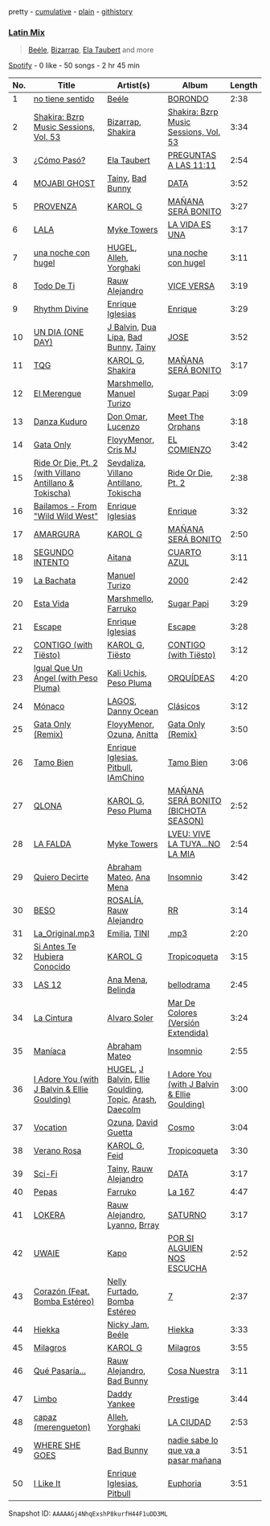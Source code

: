 pretty - [cumulative](/playlists/cumulative/37i9dQZF1EQmK1rjZuPGDt.md) - [plain](/playlists/plain/37i9dQZF1EQmK1rjZuPGDt) - [githistory](https://github.githistory.xyz/mdn522/spotify-playlist-archive/blob/main/playlists/plain/37i9dQZF1EQmK1rjZuPGDt)

### [Latin Mix](https://open.spotify.com/playlist/37i9dQZF1EQmK1rjZuPGDt)

> <a href=spotify:playlist:37i9dQZF1EIWuEXDSd3lD4>Beéle</a>, <a href=spotify:playlist:37i9dQZF1EIYANGEz7IcPz>Bizarrap</a>, <a href=spotify:playlist:37i9dQZF1EIVVYcWzfWn4D>Ela Taubert</a> and more

[Spotify](https://open.spotify.com/user/spotify) - 0 like - 50 songs - 2 hr 45 min

| No. | Title | Artist(s) | Album | Length |
|---|---|---|---|---|
| 1 | [no tiene sentido](https://open.spotify.com/track/1HEwEN64NjgTaHmo7LfkX8) | [Beéle](https://open.spotify.com/artist/7a0XAaPaK2aDSqa8p3QnC7) | [BORONDO](https://open.spotify.com/album/4xMNn5AFdmBIYiXRbt5YH4) | 2:38 |
| 2 | [Shakira: Bzrp Music Sessions, Vol\. 53](https://open.spotify.com/track/4nrPB8O7Y7wsOCJdgXkthe) | [Bizarrap](https://open.spotify.com/artist/716NhGYqD1jl2wI1Qkgq36), [Shakira](https://open.spotify.com/artist/0EmeFodog0BfCgMzAIvKQp) | [Shakira: Bzrp Music Sessions, Vol\. 53](https://open.spotify.com/album/1gi2iwr1l8IUyHYHxi01pg) | 3:34 |
| 3 | [¿Cómo Pasó?](https://open.spotify.com/track/3bMu8pSm3EFVcWQk3n5HAN) | [Ela Taubert](https://open.spotify.com/artist/5xS8cfsAaFyy188dNJGDbM) | [PREGUNTAS A LAS 11:11](https://open.spotify.com/album/6p3Mgf45pOfZN3fBiMp3kb) | 2:54 |
| 4 | [MOJABI GHOST](https://open.spotify.com/track/46YjJXVXWHlQ21odKktg5e) | [Tainy](https://open.spotify.com/artist/0GM7qgcRCORpGnfcN2tCiB), [Bad Bunny](https://open.spotify.com/artist/4q3ewBCX7sLwd24euuV69X) | [DATA](https://open.spotify.com/album/2X6WyzpxY70eUn3lnewB7d) | 3:52 |
| 5 | [PROVENZA](https://open.spotify.com/track/3HqcNJdZ2seoGxhn0wVNDK) | [KAROL G](https://open.spotify.com/artist/790FomKkXshlbRYZFtlgla) | [MAÑANA SERÁ BONITO](https://open.spotify.com/album/4kS7bSuU0Jm9LYMosFU2x5) | 3:27 |
| 6 | [LALA](https://open.spotify.com/track/7ABLbnD53cQK00mhcaOUVG) | [Myke Towers](https://open.spotify.com/artist/7iK8PXO48WeuP03g8YR51W) | [LA VIDA ES UNA](https://open.spotify.com/album/3puAvurwvtvi1rodndIPW8) | 3:17 |
| 7 | [una noche con hugel](https://open.spotify.com/track/2iamvJ8dFSfapKYEtEYFun) | [HUGEL](https://open.spotify.com/artist/5PlfkPxwCpRRWQJBxCa0By), [Alleh](https://open.spotify.com/artist/3DeOmVSmpv7WknXoo1OS8p), [Yorghaki](https://open.spotify.com/artist/4eq1q0o9XPyNq9RG3fNDD1) | [una noche con hugel](https://open.spotify.com/album/2TWRbmPRKGGp3iiREkKyjT) | 3:11 |
| 8 | [Todo De Ti](https://open.spotify.com/track/3rdAz1fbUfZxYgaCviYhRo) | [Rauw Alejandro](https://open.spotify.com/artist/1mcTU81TzQhprhouKaTkpq) | [VICE VERSA](https://open.spotify.com/album/2Nt6MDJXfoxQ22tIQgWXIh) | 3:19 |
| 9 | [Rhythm Divine](https://open.spotify.com/track/4XifD1V0kWoG4WwsXTwS3y) | [Enrique Iglesias](https://open.spotify.com/artist/7qG3b048QCHVRO5Pv1T5lw) | [Enrique](https://open.spotify.com/album/2ENVytJO885v5c1AW2Qjci) | 3:29 |
| 10 | [UN DIA \(ONE DAY\)](https://open.spotify.com/track/66x45Yh9x397PWpxMX0ZDT) | [J Balvin](https://open.spotify.com/artist/1vyhD5VmyZ7KMfW5gqLgo5), [Dua Lipa](https://open.spotify.com/artist/6M2wZ9GZgrQXHCFfjv46we), [Bad Bunny](https://open.spotify.com/artist/4q3ewBCX7sLwd24euuV69X), [Tainy](https://open.spotify.com/artist/0GM7qgcRCORpGnfcN2tCiB) | [JOSE](https://open.spotify.com/album/11GmvpYnbgK0rSryPaV5BP) | 3:52 |
| 11 | [TQG](https://open.spotify.com/track/0DWdj2oZMBFSzRsi2Cvfzf) | [KAROL G](https://open.spotify.com/artist/790FomKkXshlbRYZFtlgla), [Shakira](https://open.spotify.com/artist/0EmeFodog0BfCgMzAIvKQp) | [MAÑANA SERÁ BONITO](https://open.spotify.com/album/4kS7bSuU0Jm9LYMosFU2x5) | 3:17 |
| 12 | [El Merengue](https://open.spotify.com/track/5KbBVSj6AJZ5662fO8EYFh) | [Marshmello](https://open.spotify.com/artist/64KEffDW9EtZ1y2vBYgq8T), [Manuel Turizo](https://open.spotify.com/artist/0tmwSHipWxN12fsoLcFU3B) | [Sugar Papi](https://open.spotify.com/album/4KNN5lVMc1EREJFlbppJqH) | 3:09 |
| 13 | [Danza Kuduro](https://open.spotify.com/track/6DXLO8LndZMVOHM0wNbpzg) | [Don Omar](https://open.spotify.com/artist/33ScadVnbm2X8kkUqOkC6Z), [Lucenzo](https://open.spotify.com/artist/5bv5RplEOwdCvhq0EILh9E) | [Meet The Orphans](https://open.spotify.com/album/3F41BssbVvfFnh6DdDODeO) | 3:18 |
| 14 | [Gata Only](https://open.spotify.com/track/2esZG2XFtuoWWA9AfDvSxy) | [FloyyMenor](https://open.spotify.com/artist/7CvTknweLr9feJtRGrpDBy), [Cris MJ](https://open.spotify.com/artist/1Yj5Xey7kTwvZla8sqdsdE) | [EL COMIENZO](https://open.spotify.com/album/6MikZBKCtKfPM4439yzBRz) | 3:42 |
| 15 | [Ride Or Die, Pt\. 2 \(with Villano Antillano & Tokischa\)](https://open.spotify.com/track/5oYVxFt2k4SkVp6wzVsFWN) | [Sevdaliza](https://open.spotify.com/artist/5MraexJKZDrQYzS98kNwie), [Villano Antillano](https://open.spotify.com/artist/1pi7nGhOM7PTHR5YEgXVGq), [Tokischa](https://open.spotify.com/artist/2p4aN0Uxkk3iT3HK0cJ2cJ) | [Ride Or Die, Pt\. 2](https://open.spotify.com/album/0KSwPzRWwU14SH8QUCwfM0) | 2:38 |
| 16 | [Bailamos \- From "Wild Wild West"](https://open.spotify.com/track/1ySwd43oWXbrytN2BD0Mhb) | [Enrique Iglesias](https://open.spotify.com/artist/7qG3b048QCHVRO5Pv1T5lw) | [Enrique](https://open.spotify.com/album/2ENVytJO885v5c1AW2Qjci) | 3:32 |
| 17 | [AMARGURA](https://open.spotify.com/track/505v13epFXodT9fVAJ6h8k) | [KAROL G](https://open.spotify.com/artist/790FomKkXshlbRYZFtlgla) | [MAÑANA SERÁ BONITO](https://open.spotify.com/album/4kS7bSuU0Jm9LYMosFU2x5) | 2:50 |
| 18 | [SEGUNDO INTENTO](https://open.spotify.com/track/473FchgGiaKD5CsL7SOhJJ) | [Aitana](https://open.spotify.com/artist/7eLcDZDYHXZCebtQmVFL25) | [CUARTO AZUL](https://open.spotify.com/album/1lKquzZlhL5AWMHTeGej4M) | 3:11 |
| 19 | [La Bachata](https://open.spotify.com/track/3tt9i3Hhzq84dPS8H7iSiJ) | [Manuel Turizo](https://open.spotify.com/artist/0tmwSHipWxN12fsoLcFU3B) | [2000](https://open.spotify.com/album/7ubO2LZJZFpyhiWMZkRwcH) | 2:42 |
| 20 | [Esta Vida](https://open.spotify.com/track/77fzMUPSuP4IjbKyxdg37U) | [Marshmello](https://open.spotify.com/artist/64KEffDW9EtZ1y2vBYgq8T), [Farruko](https://open.spotify.com/artist/329e4yvIujISKGKz1BZZbO) | [Sugar Papi](https://open.spotify.com/album/4KNN5lVMc1EREJFlbppJqH) | 3:29 |
| 21 | [Escape](https://open.spotify.com/track/4anDsZBavxjw3Ktw6ICGYd) | [Enrique Iglesias](https://open.spotify.com/artist/7qG3b048QCHVRO5Pv1T5lw) | [Escape](https://open.spotify.com/album/3DeHyfe2Da8xznvABSfIE5) | 3:28 |
| 22 | [CONTIGO \(with Tiësto\)](https://open.spotify.com/track/4UkUxO2WlKLc0Q1iEutGGh) | [KAROL G](https://open.spotify.com/artist/790FomKkXshlbRYZFtlgla), [Tiësto](https://open.spotify.com/artist/2o5jDhtHVPhrJdv3cEQ99Z) | [CONTIGO \(with Tiësto\)](https://open.spotify.com/album/2mKcYIgv7ItYDQXke3uprl) | 3:12 |
| 23 | [Igual Que Un Ángel \(with Peso Pluma\)](https://open.spotify.com/track/6XaJfhwof7qIgbbXO5tIQI) | [Kali Uchis](https://open.spotify.com/artist/1U1el3k54VvEUzo3ybLPlM), [Peso Pluma](https://open.spotify.com/artist/12GqGscKJx3aE4t07u7eVZ) | [ORQUÍDEAS](https://open.spotify.com/album/5U20AVSsUvycGtWip4XQfo) | 4:20 |
| 24 | [Mónaco](https://open.spotify.com/track/3HgvO4B5LLmdPOT2d8cSZd) | [LAGOS](https://open.spotify.com/artist/7uQ1D2NNHs5cUL3CLKRbia), [Danny Ocean](https://open.spotify.com/artist/5H1nN1SzW0qNeUEZvuXjAj) | [Clásicos](https://open.spotify.com/album/0t8H6Wc8P63LO0zj7kwZuj) | 3:12 |
| 25 | [Gata Only \(Remix\)](https://open.spotify.com/track/0JGTfiC4Z41GEEpMYLbWwO) | [FloyyMenor](https://open.spotify.com/artist/7CvTknweLr9feJtRGrpDBy), [Ozuna](https://open.spotify.com/artist/1i8SpTcr7yvPOmcqrbnVXY), [Anitta](https://open.spotify.com/artist/7FNnA9vBm6EKceENgCGRMb) | [Gata Only \(Remix\)](https://open.spotify.com/album/3j6Hr2FWIsjgTKWbfRx0tu) | 3:50 |
| 26 | [Tamo Bien](https://open.spotify.com/track/72RjC359lcwhf1cON9ppls) | [Enrique Iglesias](https://open.spotify.com/artist/7qG3b048QCHVRO5Pv1T5lw), [Pitbull](https://open.spotify.com/artist/0TnOYISbd1XYRBk9myaseg), [IAmChino](https://open.spotify.com/artist/0b2GL7Y02vu50qieoQmw1w) | [Tamo Bien](https://open.spotify.com/album/2K3vXTZjcuWR8H8LgvJ8Yk) | 3:06 |
| 27 | [QLONA](https://open.spotify.com/track/5RqSsdzTNPX1uzkmlHCFvK) | [KAROL G](https://open.spotify.com/artist/790FomKkXshlbRYZFtlgla), [Peso Pluma](https://open.spotify.com/artist/12GqGscKJx3aE4t07u7eVZ) | [MAÑANA SERÁ BONITO \(BICHOTA SEASON\)](https://open.spotify.com/album/0FqAaUEyKCyUNFE1uQPZ7i) | 2:52 |
| 28 | [LA FALDA](https://open.spotify.com/track/7iUtQNMRB8ZkKC4AmEuCJC) | [Myke Towers](https://open.spotify.com/artist/7iK8PXO48WeuP03g8YR51W) | [LVEU: VIVE LA TUYA...NO LA MIA](https://open.spotify.com/album/1ZVJTCW5rxpHKNgsNL91J2) | 2:54 |
| 29 | [Quiero Decirte](https://open.spotify.com/track/4Oc1qHsjM4kM0AARvlwSs3) | [Abraham Mateo](https://open.spotify.com/artist/2bxxlINUlcMQQb39K7IopR), [Ana Mena](https://open.spotify.com/artist/6k8mwkKJKKjBILo7ypBspl) | [Insomnio](https://open.spotify.com/album/2zwuaAuKxwrYX0MXSJQQmB) | 3:42 |
| 30 | [BESO](https://open.spotify.com/track/609E1JCInJncactoMmkDon) | [ROSALÍA](https://open.spotify.com/artist/7ltDVBr6mKbRvohxheJ9h1), [Rauw Alejandro](https://open.spotify.com/artist/1mcTU81TzQhprhouKaTkpq) | [RR](https://open.spotify.com/album/50uChhk7AKkzDKytDixjYW) | 3:14 |
| 31 | [La\_Original.mp3](https://open.spotify.com/track/6Es8Sk3xe1HiJ2MXCfHHwR) | [Emilia](https://open.spotify.com/artist/0AqlFI0tz2DsEoJlKSIiT9), [TINI](https://open.spotify.com/artist/7vXDAI8JwjW531ouMGbfcp) | [.mp3](https://open.spotify.com/album/2qo8j9yZIsx66yDuUho2jp) | 2:20 |
| 32 | [Si Antes Te Hubiera Conocido](https://open.spotify.com/track/73scB4Q4fcOmnsBVZPmk32) | [KAROL G](https://open.spotify.com/artist/790FomKkXshlbRYZFtlgla) | [Tropicoqueta](https://open.spotify.com/album/0yY0fT7zibMEffhBJD9Nab) | 3:15 |
| 33 | [LAS 12](https://open.spotify.com/track/5aY2pfyGLxBpuI4TruqmQx) | [Ana Mena](https://open.spotify.com/artist/6k8mwkKJKKjBILo7ypBspl), [Belinda](https://open.spotify.com/artist/5LeiVcEnsZcwc133TUhJNW) | [bellodrama](https://open.spotify.com/album/3Bk95OiIUpFX417h8OFnrb) | 2:45 |
| 34 | [La Cintura](https://open.spotify.com/track/6VUJQqyeQhAZHkQbSDqLtI) | [Alvaro Soler](https://open.spotify.com/artist/2urF8dgLVfDjunO0pcHUEe) | [Mar De Colores \(Versión Extendida\)](https://open.spotify.com/album/66IXFg1AukADK41CP0xANr) | 3:24 |
| 35 | [Maníaca](https://open.spotify.com/track/2i2vRYY1K2t5vQjXRop7tE) | [Abraham Mateo](https://open.spotify.com/artist/2bxxlINUlcMQQb39K7IopR) | [Insomnio](https://open.spotify.com/album/2zwuaAuKxwrYX0MXSJQQmB) | 2:55 |
| 36 | [I Adore You \(with J Balvin & Ellie Goulding\)](https://open.spotify.com/track/03L6HaDf0AFmlsHhq7Ewoi) | [HUGEL](https://open.spotify.com/artist/5PlfkPxwCpRRWQJBxCa0By), [J Balvin](https://open.spotify.com/artist/1vyhD5VmyZ7KMfW5gqLgo5), [Ellie Goulding](https://open.spotify.com/artist/0X2BH1fck6amBIoJhDVmmJ), [Topic](https://open.spotify.com/artist/0u6GtibW46tFX7koQ6uNJZ), [Arash](https://open.spotify.com/artist/7hQmAXAzWI6D350VTgkKTG), [Daecolm](https://open.spotify.com/artist/1IFAU4mznUcfPVP9z2c24N) | [I Adore You \(with J Balvin & Ellie Goulding\)](https://open.spotify.com/album/7AcEvOjGlIzl1P9EDrOooc) | 3:00 |
| 37 | [Vocation](https://open.spotify.com/track/6vkEJP0K2rPfe0ucPnKkLd) | [Ozuna](https://open.spotify.com/artist/1i8SpTcr7yvPOmcqrbnVXY), [David Guetta](https://open.spotify.com/artist/1Cs0zKBU1kc0i8ypK3B9ai) | [Cosmo](https://open.spotify.com/album/3nEa7WJXcruywRIZXu6qRE) | 3:04 |
| 38 | [Verano Rosa](https://open.spotify.com/track/0nafF9MxcXJBQWv3BTKtdF) | [KAROL G](https://open.spotify.com/artist/790FomKkXshlbRYZFtlgla), [Feid](https://open.spotify.com/artist/2LRoIwlKmHjgvigdNGBHNo) | [Tropicoqueta](https://open.spotify.com/album/0yY0fT7zibMEffhBJD9Nab) | 3:30 |
| 39 | [Sci\-Fi](https://open.spotify.com/track/3fhYAsNRR99ETnqrBZdAy0) | [Tainy](https://open.spotify.com/artist/0GM7qgcRCORpGnfcN2tCiB), [Rauw Alejandro](https://open.spotify.com/artist/1mcTU81TzQhprhouKaTkpq) | [DATA](https://open.spotify.com/album/2X6WyzpxY70eUn3lnewB7d) | 3:17 |
| 40 | [Pepas](https://open.spotify.com/track/2B4GHvToeLTOBB4QLzW3Ni) | [Farruko](https://open.spotify.com/artist/329e4yvIujISKGKz1BZZbO) | [La 167](https://open.spotify.com/album/0T6QxdJZwYrXPHd829SnqK) | 4:47 |
| 41 | [LOKERA](https://open.spotify.com/track/1aUq8rjW1EwkAkMri4VfJy) | [Rauw Alejandro](https://open.spotify.com/artist/1mcTU81TzQhprhouKaTkpq), [Lyanno](https://open.spotify.com/artist/1Ts9of7VPZElwPQnqnDSfW), [Brray](https://open.spotify.com/artist/1GKIlPFdcewHtpDVCQ8zmJ) | [SATURNO](https://open.spotify.com/album/5AcRssiG0Zqu3lqYW7hMoM) | 3:17 |
| 42 | [UWAIE](https://open.spotify.com/track/0fMjldiEpgjbWQ4bBQwVzH) | [Kapo](https://open.spotify.com/artist/3UTF2no3muGdiFXVujl94i) | [POR SI ALGUIEN NOS ESCUCHA](https://open.spotify.com/album/0t4IoD2ctBdtx0zRYc8lFe) | 2:52 |
| 43 | [Corazón \(Feat\. Bomba Estéreo\)](https://open.spotify.com/track/6tY2qRdgwSkftQVZEfyuBw) | [Nelly Furtado](https://open.spotify.com/artist/2jw70GZXlAI8QzWeY2bgRc), [Bomba Estéreo](https://open.spotify.com/artist/5n9bMYfz9qss2VOW89EVs2) | [7](https://open.spotify.com/album/6zvPbyirVUhsvlVkITiytd) | 2:37 |
| 44 | [Hiekka](https://open.spotify.com/track/6OCNg7QchXJMww1LHMjIzb) | [Nicky Jam](https://open.spotify.com/artist/1SupJlEpv7RS2tPNRaHViT), [Beéle](https://open.spotify.com/artist/7a0XAaPaK2aDSqa8p3QnC7) | [Hiekka](https://open.spotify.com/album/7yLjEgbX8qIr4N1JDanGN0) | 3:33 |
| 45 | [Milagros](https://open.spotify.com/track/1B1maIpcMpPDZ8GT0WHT0V) | [KAROL G](https://open.spotify.com/artist/790FomKkXshlbRYZFtlgla) | [Milagros](https://open.spotify.com/album/3k0FgbH2hF3R59J1Fwzd66) | 3:55 |
| 46 | [Qué Pasaría...](https://open.spotify.com/track/0l0vcZMU7AOeQmUIREoI2U) | [Rauw Alejandro](https://open.spotify.com/artist/1mcTU81TzQhprhouKaTkpq), [Bad Bunny](https://open.spotify.com/artist/4q3ewBCX7sLwd24euuV69X) | [Cosa Nuestra](https://open.spotify.com/album/0aX0UXrHG2ceYIxTQcqJdA) | 3:11 |
| 47 | [Limbo](https://open.spotify.com/track/3pDhN3qB33AOPhQEkUCaWt) | [Daddy Yankee](https://open.spotify.com/artist/4VMYDCV2IEDYJArk749S6m) | [Prestige](https://open.spotify.com/album/6Hu1DObY1WeKWxHfeaOcFg) | 3:44 |
| 48 | [capaz \(merengueton\)](https://open.spotify.com/track/4DnrAI8WyUY6gkOwl8GlPN) | [Alleh](https://open.spotify.com/artist/3DeOmVSmpv7WknXoo1OS8p), [Yorghaki](https://open.spotify.com/artist/4eq1q0o9XPyNq9RG3fNDD1) | [LA CIUDAD](https://open.spotify.com/album/0sWJ3v0FROzcNzyjNYUs6t) | 2:53 |
| 49 | [WHERE SHE GOES](https://open.spotify.com/track/2sTDlCxmuZCTDKKk9f1qus) | [Bad Bunny](https://open.spotify.com/artist/4q3ewBCX7sLwd24euuV69X) | [nadie sabe lo que va a pasar mañana](https://open.spotify.com/album/4FftCsAcXXD1nFO9RFUNFO) | 3:51 |
| 50 | [I Like It](https://open.spotify.com/track/7HacCTm33hZYYN8DXpCYuG) | [Enrique Iglesias](https://open.spotify.com/artist/7qG3b048QCHVRO5Pv1T5lw), [Pitbull](https://open.spotify.com/artist/0TnOYISbd1XYRBk9myaseg) | [Euphoria](https://open.spotify.com/album/5JNhQFH8HMKQWP4SITzdoc) | 3:51 |

Snapshot ID: `AAAAAGj4NhqExshP8kurfH44F1uDD3ML`
